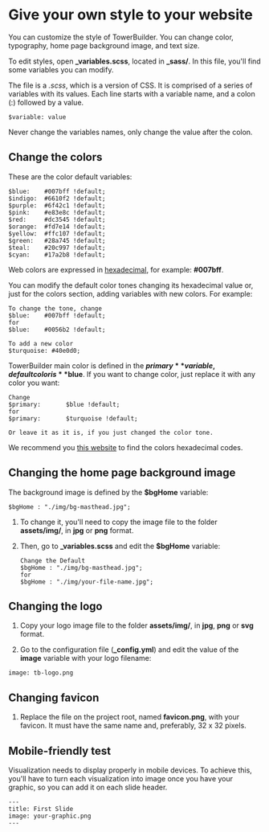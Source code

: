 # Give your own style to your website

You can customize the style of TowerBuilder. You can change color, typography, home page background image, and text size.

To edit styles, open  **_variables.scss**, located in **_sass/**. In this file, you'll find some variables you can modify.

The file is a _.scss_, which is a version of CSS. It is comprised of a series of variables with its values. Each line starts with a variable name, and a colon (:) followed by a value.

```
$variable: value
```

Never change the variables names, only change the value after the colon. 
    
## Change the colors

These are the color default variables:
	
```
$blue:    #007bff !default;
$indigo:  #6610f2 !default;
$purple:  #6f42c1 !default;
$pink:    #e83e8c !default;
$red:     #dc3545 !default;
$orange:  #fd7e14 !default;
$yellow:  #ffc107 !default;
$green:   #28a745 !default;
$teal:    #20c997 !default;
$cyan:    #17a2b8 !default;
```

Web colors are expressed in [hexadecimal](https://www.w3schools.com/colors/colors_hexadecimal.asp), for example: **#007bff**.
    
You can modify the default color tones changing its hexadecimal value or, just for the colors section, adding variables with new colors. For example:

```
To change the tone, change
$blue:    #007bff !default;
for
$blue:    #0056b2 !default;

To add a new color
$turquoise: #40e0d0;
```

TowerBuilder main color is defined in the **$primary** variable, default color is **$blue**. If you want to change color, just replace it with any color you want:

```
Change
$primary:       $blue !default;
for
$primary:       $turquoise !default;

Or leave it as it is, if you just changed the color tone.
```

We recommend you [this website](https://www.color-hex.com/) to find the colors hexadecimal codes.


## Changing the home page background image

The background image is defined by the **$bgHome** variable:

```
$bgHome : "./img/bg-masthead.jpg";
```

1. To change it, you'll need to copy the image file to the folder **assets/img/**, in **jpg** or **png** format.
2. Then, go to **_variables.scss** and edit the **$bgHome** variable:

   ```
   Change the Default
   $bgHome : "./img/bg-masthead.jpg";
   for
   $bgHome : "./img/your-file-name.jpg";
   ```

## Changing the logo

1. Copy your logo image file to the folder **assets/img/**, in **jpg**, **png** or **svg** format.

2. Go to the configuration file (**_config.yml**) and edit the value of the **image** variable with your logo filename:

```
image: tb-logo.png
```
## Changing favicon

1. Replace the file on the project root, named **favicon.png**, with your favicon. It must have the same name and, preferably, 32 x 32 pixels.

## Mobile-friendly test

Visualization needs to display properly in mobile devices. To achieve this, you'll have to turn each visualization into image once you have your graphic, so you can add it on each slide header.

```
---
title: First Slide
image: your-graphic.png
---
```
